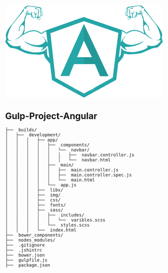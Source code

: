 ![Building a ngFit App with AngularJS](ngFit.png)
# Gulp-Project-Angular
<pre>
├──  builds/
│   ├──  development/
│   │   │   ├── app/
│   │   │   │   ├──  components/
│   │   │   │   │   └──  navbar/
│   │   │   │   │   │   ├──  navbar.controller.js
│   │   │   │   │   │   └──  navbar.html
│   │   │   │   ├──  main/
│   │   │   │   │   ├──  main.controller.js
│   │   │   │   │   ├──  main.controller.spec.js
│   │   │   │   │   └──  main.html
│   │   │   │   └──  app.js
│   │   │   ├──  libs/
│   │   │   ├──  img/
│   │   │   ├──  css/
│   │   │   ├──  fonts/
│   │   │   ├──  sass/
│   │   │   │   ├──  includes/
│   │   │   │   │   └──  varibles.scss
│   │   │   │   └──  styles.scss
│   │   │   └──  index.html
├──  bower_components/
├──  nodes_modules/
├──  .gitignore
├──  .jshintrc
├──  bower.json
├──  gulpfile.js
├──  package.json
</pre>
